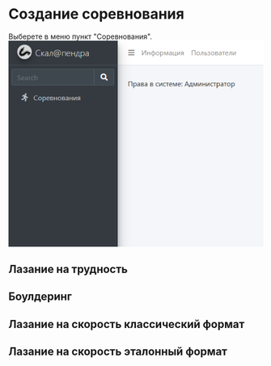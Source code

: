 # Создание соревнования

Выберете в меню пункт "Соревнования".
![Competition screen](img/comp_br.png)

## Лазание на трудность

## Боулдеринг

## Лазание на скорость классический формат

## Лазание на скорость эталонный формат
